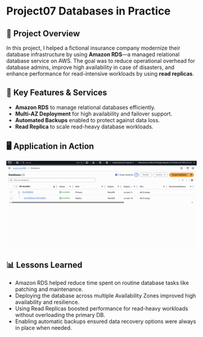 # Project07 Databases in Practice

## 📌 Project Overview
In this project, I helped a fictional insurance company modernize their database infrastructure by using **Amazon RDS**—a managed relational database service on AWS.
The goal was to reduce operational overhead for database admins, improve high availability in case of disasters, and enhance performance for read-intensive workloads by using **read replicas**.

## 🚀 Key Features & Services
- **Amazon RDS** to manage relational databases efficiently.
- **Multi-AZ Deployment** for high availability and failover support.
- **Automated Backups** enabled to protect against data loss.
- **Read Replica** to scale read-heavy database workloads.

## 🖥️ Application in Action
![RDS](p7-1.png)

## 📊 Lessons Learned
- Amazon RDS helped reduce time spent on routine database tasks like patching and maintenance.
- Deploying the database across multiple Availability Zones improved high availability and resilience.
- Using Read Replicas boosted performance for read-heavy workloads without overloading the primary DB.
- Enabling automatic backups ensured data recovery options were always in place when needed.
